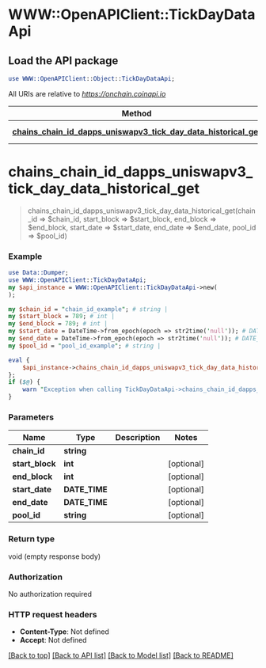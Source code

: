 # WWW::OpenAPIClient::TickDayDataApi

## Load the API package
```perl
use WWW::OpenAPIClient::Object::TickDayDataApi;
```

All URIs are relative to *https://onchain.coinapi.io*

Method | HTTP request | Description
------------- | ------------- | -------------
[**chains_chain_id_dapps_uniswapv3_tick_day_data_historical_get**](TickDayDataApi.md#chains_chain_id_dapps_uniswapv3_tick_day_data_historical_get) | **GET** /chains/{chain_id}/dapps/uniswapv3/tickDayData/historical | 


# **chains_chain_id_dapps_uniswapv3_tick_day_data_historical_get**
> chains_chain_id_dapps_uniswapv3_tick_day_data_historical_get(chain_id => $chain_id, start_block => $start_block, end_block => $end_block, start_date => $start_date, end_date => $end_date, pool_id => $pool_id)



### Example
```perl
use Data::Dumper;
use WWW::OpenAPIClient::TickDayDataApi;
my $api_instance = WWW::OpenAPIClient::TickDayDataApi->new(
);

my $chain_id = "chain_id_example"; # string | 
my $start_block = 789; # int | 
my $end_block = 789; # int | 
my $start_date = DateTime->from_epoch(epoch => str2time('null')); # DATE_TIME | 
my $end_date = DateTime->from_epoch(epoch => str2time('null')); # DATE_TIME | 
my $pool_id = "pool_id_example"; # string | 

eval {
    $api_instance->chains_chain_id_dapps_uniswapv3_tick_day_data_historical_get(chain_id => $chain_id, start_block => $start_block, end_block => $end_block, start_date => $start_date, end_date => $end_date, pool_id => $pool_id);
};
if ($@) {
    warn "Exception when calling TickDayDataApi->chains_chain_id_dapps_uniswapv3_tick_day_data_historical_get: $@\n";
}
```

### Parameters

Name | Type | Description  | Notes
------------- | ------------- | ------------- | -------------
 **chain_id** | **string**|  | 
 **start_block** | **int**|  | [optional] 
 **end_block** | **int**|  | [optional] 
 **start_date** | **DATE_TIME**|  | [optional] 
 **end_date** | **DATE_TIME**|  | [optional] 
 **pool_id** | **string**|  | [optional] 

### Return type

void (empty response body)

### Authorization

No authorization required

### HTTP request headers

 - **Content-Type**: Not defined
 - **Accept**: Not defined

[[Back to top]](#) [[Back to API list]](../README.md#documentation-for-api-endpoints) [[Back to Model list]](../README.md#documentation-for-models) [[Back to README]](../README.md)

